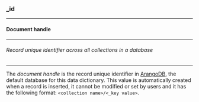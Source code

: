 ### _id

------

#### Document handle

------

###### Record unique identifier across all collections in a database

------

The *document handle* is the record unique identifier in [ArangoDB](https://www.arangodb.com), the default database for this data dictionary. This value is automatically created when a record is inserted, it cannot be modified or set by users and it has the following format: `<collection name>/<_key value>`.